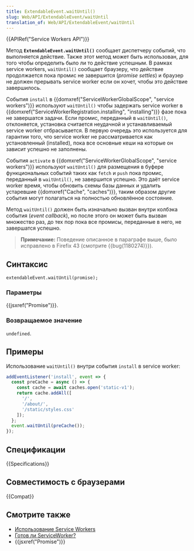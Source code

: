 ```yaml
---
title: ExtendableEvent.waitUntil()
slug: Web/API/ExtendableEvent/waitUntil
translation_of: Web/API/ExtendableEvent/waitUntil
---
```


{{APIRef("Service Workers API")}}

Метод **`ExtendableEvent.waitUntil()`** сообщает диспетчеру событий, что выполняется действие. Также этот метод может быть использован, для того чтобы определить было ли то действие успешным. В рамках service workers, `waitUntil()` сообщает браузеру, что действие продолжается пока промис не завершится (_promise settles_) и браузер не должен прерывать service worker если он хочет, чтобы это действие завершилось.

События `install` в {{domxref("ServiceWorkerGlobalScope", "service workers")}} используют `waitUntil()` чтобы задержать service worker в {{domxref("ServiceWorkerRegistration.installing", "installing")}} фазе пока не завершатся задачи. Если промис, переданный в `waitUntil()`, отклоняется, установка считается неудачной и устанавливаемый service worker отбрасывается. В первую очередь это используется для гарантии того, что service worker не рассматривается как установленный (installed), пока все основные кеши на которые он зависит успешно не заполнены.

События `activate` в {{domxref("ServiceWorkerGlobalScope", "service workers")}} используют `waitUntil()` для размещения в буфере функциональных событий таких как `fetch` и `push` пока промис, переданный в `waitUntil()`, не завершится успешно. Это даёт service worker время, чтобы обновить схемы базы данных и удалить устаревшие {{domxref("Cache", "caches")}}, таким образом другие события могут полагаться на полностью обновлённое состояние.

Метод `waitUntil()` должен быть изначально вызван внутри колбэка события (_event callback_), но после этого он может быть вызван множество раз, до тех пор пока все промисы, переданные в него, не завершатся успешно.

> **Примечание:** Поведение описанное в параграфе выше, было исправлено в Firefix 43 (смотрите {{bug(1180274)}}).

## Синтаксис

```
extendableEvent.waitUntil(promise);
```

### Параметры

{{jsxref("Promise")}}.

### Возвращаемое значение

`undefined`.

## Примеры

Использование `waitUntil()` внутри события `install` в service worker:

```js
addEventListener('install', event => {
  const preCache = async () => {
    const cache = await caches.open('static-v1');
    return cache.addAll([
      '/',
      '/about/',
      '/static/styles.css'
    ]);
  };
  event.waitUntil(preCache());
});
```

## Спецификации

{{Specifications}}

## Совместимость с браузерами

{{Compat}}

## Смотрите также

- [Использование Service Workers](/ru/docs/Web/API/Service_Worker_API/Using_Service_Workers)
- [Готов ли ServiceWorker?](https://jakearchibald.github.io/isserviceworkerready/)
- {{jsxref("Promise")}}
